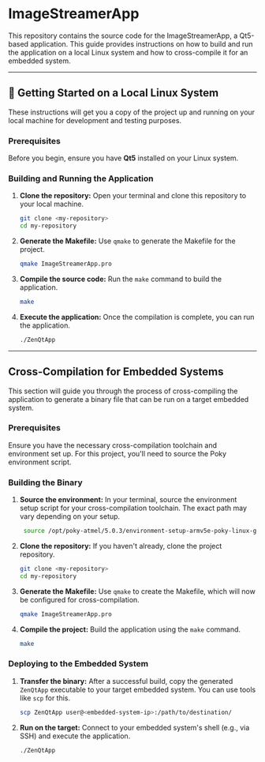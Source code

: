 # ImageStreamerApp

This repository contains the source code for the ImageStreamerApp, a Qt5-based application. This guide provides instructions on how to build and run the application on a local Linux system and how to cross-compile it for an embedded system.

-----

## 🚀 Getting Started on a Local Linux System

These instructions will get you a copy of the project up and running on your local machine for development and testing purposes.

### Prerequisites

Before you begin, ensure you have **Qt5** installed on your Linux system.

### Building and Running the Application

1.  **Clone the repository:**
    Open your terminal and clone this repository to your local machine.

    ```sh
    git clone <my-repository>
    cd my-repository
    ```

2.  **Generate the Makefile:**
    Use `qmake` to generate the Makefile for the project.

    ```sh
    qmake ImageStreamerApp.pro
    ```

3.  **Compile the source code:**
    Run the `make` command to build the application.

    ```sh
    make
    ```

4.  **Execute the application:**
    Once the compilation is complete, you can run the application.

    ```sh
    ./ZenQtApp
    ```

-----

## Cross-Compilation for Embedded Systems

This section will guide you through the process of cross-compiling the application to generate a binary file that can be run on a target embedded system.

### Prerequisites

Ensure you have the necessary cross-compilation toolchain and environment set up. For this project, you'll need to source the Poky environment script.

### Building the Binary

1.  **Source the environment:**
    In your terminal, source the environment setup script for your cross-compilation toolchain. The exact path may vary depending on your setup.

    ```sh
     source /opt/poky-atmel/5.0.3/environment-setup-armv5e-poky-linux-gnueabi 
    ```

2.  **Clone the repository:**
    If you haven't already, clone the project repository.

    ```sh
    git clone <my-repository>
    cd my-repository
    ```

3.  **Generate the Makefile:**
    Use `qmake` to create the Makefile, which will now be configured for cross-compilation.

    ```sh
    qmake ImageStreamerApp.pro
    ```

4.  **Compile the project:**
    Build the application using the `make` command.

    ```sh
    make
    ```

### Deploying to the Embedded System

1.  **Transfer the binary:**
    After a successful build, copy the generated `ZenQtApp` executable to your target embedded system. You can use tools like `scp` for this.

    ```sh
    scp ZenQtApp user@<embedded-system-ip>:/path/to/destination/
    ```

2.  **Run on the target:**
    Connect to your embedded system's shell (e.g., via SSH) and execute the application.

    ```sh
    ./ZenQtApp
    ```